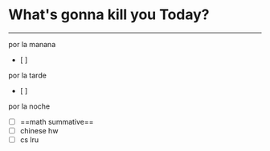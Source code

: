# What's gonna kill you Today?
---
por la manana
- [ ] 

por la tarde
- [ ] 

por la noche
- [ ] ==math summative==
- [ ] chinese hw
- [ ] cs lru
